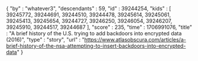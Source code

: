 {
  "by" : "whatever3",
  "descendants" : 59,
  "id" : 39244254,
  "kids" : [ 39245772, 39244691, 39244510, 39244478, 39245614, 39245061, 39245413, 39245654, 39244727, 39246250, 39246054, 39246207, 39245910, 39244517, 39244687 ],
  "score" : 235,
  "time" : 1706991076,
  "title" : "A brief history of the U.S. trying to add backdoors into encrypted data (2016)",
  "type" : "story",
  "url" : "https://www.atlasobscura.com/articles/a-brief-history-of-the-nsa-attempting-to-insert-backdoors-into-encrypted-data"
}
